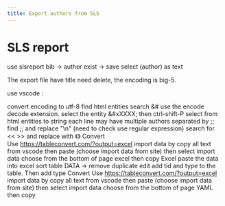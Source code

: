 ```yaml
---
title: Export authors from SLS
---
```


# SLS report

use slsreport bib -> author exist -> save select (author) as text 

The export file have title need delete, the encoding is big-5.

use vscode :

   convert encoding to utf-8
   find html entities search &# use the encode decode extension. select the entity &#xXXXX; then ctrl-shift-P select from html entities to string
   each line may have multiple authors separated by ;; find ;; and replace "\n" (need to check use regular expression)
   search for << >> and replace with 《》 
Convert    
   Use https://tableconvert.com/?output=excel import data by copy all text from vscode then paste (choose import data from site) then select import data
   choose from the bottom of page excel then copy
Excel 
   paste the data into excel 
   sort table
   DATA -> remove duplicate
edit
   add tid and type to the table. Then add type
Convert 
   Use https://tableconvert.com/?output=excel import data by copy all text from vscode then paste (choose import data from site) then select import data
   choose from the bottom of page YAML then copy
   
